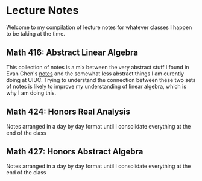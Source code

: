 # Lecture Notes
Welcome to my compilation of lecture notes for whatever classes I happen
to be taking at the time.

## Math 416: Abstract Linear Algebra
This collection of notes is a mix between the very abstract stuff I
found in Evan Chen's
[notes](https://dl.dropboxusercontent.com/content_link/PgKMScSDrHVh5b1EWKe8qv77pZtX5tnpAmSSHETRylkHmWSYrAUtAq3b8Wxv5QgT?dl=1)
and the somewhat less abstract things I am curently doing at UIUC.
Trying to understand the connection between these two sets of notes is
likely to improve my understanding of linear algebra, which is why I am
doing this.

## Math 424: Honors Real Analysis
Notes arranged in a day by day format until I consolidate everything at
the end of the class

## Math 427: Honors Abstract Algebra
Notes arranged in a day by day format until I consolidate everything at
the end of the class

